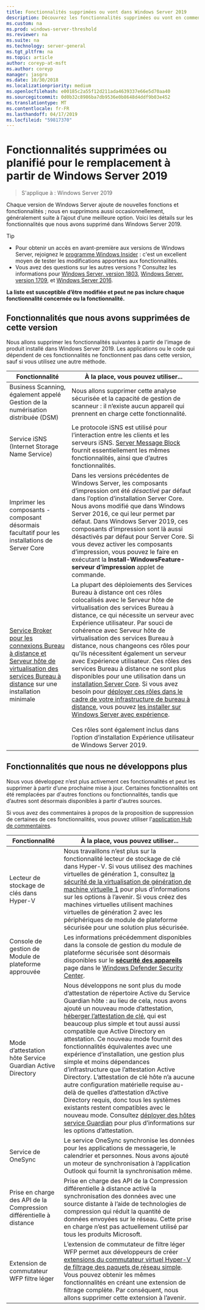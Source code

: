 ```yaml
---
title: Fonctionnalités supprimées ou vont dans Windows Server 2019
description: Découvrez les fonctionnalités supprimées ou vont en commençant par Windows Server 2019.
ms.custom: na
ms.prod: windows-server-threshold
ms.reviewer: na
ms.suite: na
ms.technology: server-general
ms.tgt_pltfrm: na
ms.topic: article
author: coreyp-at-msft
ms.author: coreyp
manager: jasgro
ms.date: 10/30/2018
ms.localizationpriority: medium
ms.openlocfilehash: e00185c2a55f12d211ada4639337e66e5d70aa40
ms.sourcegitcommit: 0d0b32c8986ba7db9536e0b8648d4ddf9b03e452
ms.translationtype: MT
ms.contentlocale: fr-FR
ms.lasthandoff: 04/17/2019
ms.locfileid: "59817370"
---
```

# <a name="features-removed-or-planned-for-replacement-starting-windows-server-2019"></a>Fonctionnalités supprimées ou planifié pour le remplacement à partir de Windows Server 2019

>S'applique à : Windows Server 2019

Chaque version de Windows Server ajoute de nouvelles fonctions et fonctionnalités ; nous en supprimons aussi occasionnellement, généralement suite à l’ajout d’une meilleure option. Voici les détails sur les fonctionnalités que nous avons supprimé dans Windows Server 2019.   

> [!TIP]
> - Pour obtenir un accès en avant-première aux versions de Windows Server, rejoignez le [programme Windows Insider](https://insider.windows.com) : c'est un excellent moyen de tester les modifications apportées aux fonctionnalités.
> - Vous avez des questions sur les autres versions ? Consultez les informations pour [Windows Server, version 1803](../get-started/windows-server-1803-removed-features.md), [Windows Server, version 1709](../get-started/removed-features-1709.md), et [Windows Server 2016](../get-started/deprecated-features.md).

**La liste est susceptible d’être modifiée et peut ne pas inclure chaque fonctionnalité concernée ou la fonctionnalité.** 

## <a name="features-we-removed-in-this-release"></a>Fonctionnalités que nous avons supprimées de cette version

Nous allons supprimer les fonctionnalités suivantes à partir de l’image de produit installé dans Windows Server 2019. Les applications ou le code qui dépendent de ces fonctionnalités ne fonctionnent pas dans cette version, sauf si vous utilisez une autre méthode.   

|Fonctionnalité    |À la place, vous pouvez utiliser...|
|-----------|--------------------
|Business Scanning, également appelé Gestion de la numérisation distribuée (DSM)|Nous allons supprimer cette analyse sécurisée et la capacité de gestion de scanneur : il n’existe aucun appareil qui prennent en charge cette fonctionnalité.|
|Service iSNS (Internet Storage Name Service)|Le protocole iSNS est utilisé pour l’interaction entre les clients et les serveurs iSNS. [Server Message Block](https://docs.microsoft.com/previous-versions/windows/it-pro/windows-server-2012-R2-and-2012/hh831795\(v=ws.11\)) fournit essentiellement les mêmes fonctionnalités, ainsi que d’autres fonctionnalités.|
|Imprimer les composants - composant désormais facultatif pour les installations de Server Core|Dans les versions précédentes de Windows Server, les composants d’impression ont été *désactivé* par défaut dans l’option d’installation Server Core. Nous avons modifié que dans Windows Server 2016, ce qui leur permet par défaut. Dans Windows Server 2019, ces composants d’impression sont là aussi désactivés par défaut pour Server Core. Si vous devez activer les composants d’impression, vous pouvez le faire en exécutant la **Install-WindowsFeature-serveur d’impression** applet de commande.|
|[Service Broker pour les connexions Bureau à distance et Serveur hôte de virtualisation des services Bureau à distance](../remote/remote-desktop-services/desktop-hosting-service.md) sur une installation minimale|La plupart des déploiements des Services Bureau à distance ont ces rôles colocalisés avec le Serveur hôte de virtualisation des services Bureau à distance, ce qui nécessite un serveur avec Expérience utilisateur. Par souci de cohérence avec Serveur hôte de virtualisation des services Bureau à distance, nous changeons ces rôles pour qu'ils nécessitent également un serveur avec Expérience utilisateur. Ces rôles des services Bureau à distance ne sont plus disponibles pour une utilisation dans un [installation Server Core](../administration/server-core/what-is-server-core.md). Si vous avez besoin pour [déployer ces rôles dans le cadre de votre infrastructure de bureau à distance](../remote/remote-desktop-services/rds-deploy-infrastructure.md), vous pouvez [les installer sur Windows Server avec expérience](../get-started/getting-started-with-server-with-desktop-experience.md). <br/><br/>Ces rôles sont également inclus dans l’option d’installation Expérience utilisateur de Windows Server 2019. |



## <a name="features-were-no-longer-developing"></a>Fonctionnalités que nous ne développons plus

Nous vous développez n’est plus activement ces fonctionnalités et peut les supprimer à partir d’une prochaine mise à jour. Certaines fonctionnalités ont été remplacées par d'autres fonctions ou fonctionnalités, tandis que d’autres sont désormais disponibles à partir d'autres sources. 

Si vous avez des commentaires à propos de la proposition de suppression de certaines de ces fonctionnalités, vous pouvez utiliser l'[application Hub de commentaires](https://support.microsoft.com/help/4021566/windows-10-send-feedback-to-microsoft-with-feedback-hub-app). 

|Fonctionnalité    |À la place, vous pouvez utiliser...|
|-----------|---------------------|
|Lecteur de stockage de clés dans Hyper-V|Nous travaillons n’est plus sur la fonctionnalité lecteur de stockage de clé dans Hyper-V. Si vous utilisez des machines virtuelles de génération 1, consultez [la sécurité de la virtualisation de génération de machine virtuelle 1](https://docs.microsoft.com/windows-server/virtualization/hyper-v/learn-more/generation-1-virtual-machine-security-settings-for-hyper-v) pour plus d’informations sur les options à l’avenir. Si vous créez des machines virtuelles utilisent machines virtuelles de génération 2 avec les périphériques de module de plateforme sécurisée pour une solution plus sécurisée. |
|Console de gestion de Module de plateforme approuvée|Les informations précédemment disponibles dans la console de gestion du module de plateforme sécurisée sont désormais disponibles sur le [ **sécurité des appareils** ](https://docs.microsoft.com/windows/security/threat-protection/windows-defender-security-center/wdsc-device-security) page dans le [Windows Defender Security Center](https://docs.microsoft.com/windows/security/threat-protection/windows-defender-security-center/windows-defender-security-center).|
|Mode d’attestation hôte Service Guardian Active Directory|Nous développons ne sont plus du mode d’attestation de répertoire Active du Service Guardian hôte : au lieu de cela, nous avons ajouté un nouveau mode d’attestation, [héberger l’attestation de clé](../security/guarded-fabric-shielded-vm/guarded-fabric-create-host-key.md), qui est beaucoup plus simple et tout aussi aussi compatible que Active Directory en attestation.  Ce nouveau mode fournit des fonctionnalités équivalentes avec une expérience d’installation, une gestion plus simple et moins dépendances d’infrastructure que l’attestation Active Directory. L’attestation de clé hôte n’a aucune autre configuration matérielle requise au-delà de quelles d’attestation d’Active Directory requis, donc tous les systèmes existants restent compatibles avec le nouveau mode. Consultez [déployer des hôtes service Guardian](../security/guarded-fabric-shielded-vm/guarded-fabric-configure-hgs-with-authorized-hyper-v-hosts.md) pour plus d’informations sur les options d’attestation.|
|Service de OneSync|Le service OneSync synchronise les données pour les applications de messagerie, le calendrier et personnes. Nous avons ajouté un moteur de synchronisation à l’application Outlook qui fournit la synchronisation même.|
|Prise en charge des API de la Compression différentielle à distance|Prise en charge des API de la Compression différentielle à distance activé la synchronisation des données avec une source distante à l’aide de technologies de compression qui réduit la quantité de données envoyées sur le réseau. Cette prise en charge n’est pas actuellement utilisé par tous les produits Microsoft.|
|Extension de commutateur WFP filtre léger|L’extension de commutateur de filtre léger WFP permet aux développeurs de créer [extensions du commutateur virtuel Hyper-V de filtrage des paquets de réseau simple](https://docs.microsoft.com/en-us/windows-hardware/drivers/network/using-virtual-switch-filtering). Vous pouvez obtenir les mêmes fonctionnalités en créant une extension de filtrage complète. Par conséquent, nous allons supprimer cette extension à l’avenir.|

